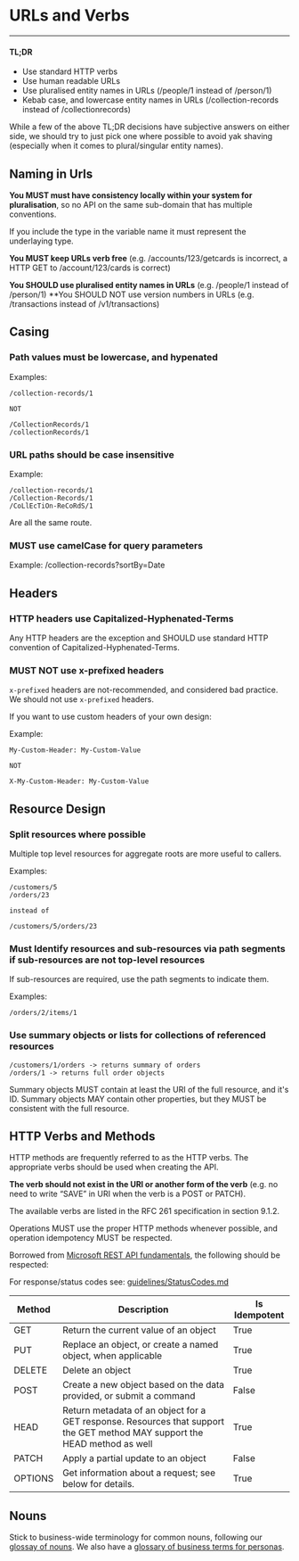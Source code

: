 # URLs and Verbs

---

#### TL;DR

- Use standard HTTP verbs
- Use human readable URLs
- Use pluralised entity names in URLs (/people/1 instead of /person/1)
- Kebab case, and lowercase entity names in URLs (/collection-records instead of /collectionrecords)

While a few of the above TL;DR decisions have subjective answers on either side, we should try to just pick one where possible to avoid yak shaving (especially when it comes to plural/singular entity names).

## Naming in Urls

**You MUST must have consistency locally within your system for pluralisation**, so no API on the same sub-domain that has multiple conventions.

If you include the type in the variable name it must represent the underlaying type.

**You MUST keep URLs verb free** (e.g. /accounts/123/getcards is incorrect, a HTTP GET to /account/123/cards is correct)

**You SHOULD use pluralised entity names in URLs** (e.g. /people/1 instead of /person/1)
**You SHOULD NOT use version numbers in URLs (e.g. /transactions instead of /v1/transactions)
## Casing

### Path values must be lowercase, and hypenated

Examples:

    /collection-records/1

    NOT

    /CollectionRecords/1
    /collectionRecords/1

### URL paths should be case insensitive

Example:

    /collection-records/1
    /Collection-Records/1
    /CoLlEcTiOn-ReCoRdS/1

Are all the same route.

### MUST use camelCase for query parameters

Example: /collection-records?sortBy=Date

## Headers

### HTTP headers use Capitalized-Hyphenated-Terms

Any HTTP headers are the exception and SHOULD use standard HTTP convention of Capitalized-Hyphenated-Terms.

### MUST NOT use x-prefixed headers

`x-prefixed` headers are not-recommended, and considered bad practice. We should not use `x-prefixed` headers.

If you want to use custom headers of your own design:

Example:

    My-Custom-Header: My-Custom-Value

    NOT

    X-My-Custom-Header: My-Custom-Value

## Resource Design

### Split resources where possible

Multiple top level resources for aggregate roots are more useful to callers.

Examples:

    /customers/5
    /orders/23

    instead of

    /customers/5/orders/23

### Must Identify resources and sub-resources via path segments if sub-resources are not top-level resources

If sub-resources are required, use the path segments to indicate them.

Examples:

    /orders/2/items/1

### Use summary objects or lists for collections of referenced resources

    /customers/1/orders -> returns summary of orders
    /orders/1 -> returns full order objects

Summary objects MUST contain at least the URI of the full resource, and it's ID.
Summary objects MAY contain other properties, but they MUST be consistent with the full resource.

## HTTP Verbs and Methods

HTTP methods are frequently referred to as the HTTP verbs.
The appropriate verbs should be used when creating the API.

**The verb should not exist in the URI or another form of the verb** (e.g. no need to write “SAVE” in URI when the verb is a POST or PATCH).

The available verbs are listed in the RFC 261 specification in section 9.1.2.

Operations MUST use the proper HTTP methods whenever possible, and operation idempotency MUST be respected.

Borrowed from [Microsoft REST API fundamentals](https://github.com/microsoft/api-guidelines/blob/vNext/Guidelines.md#74-supported-methods), the following should be respected:

For response/status codes see: [guidelines/StatusCodes.md](../guidelines/StatusCodes.md)

Method  | Description                                                                                                                | Is Idempotent
------- | -------------------------------------------------------------------------------------------------------------------------- | -------------
GET     | Return the current value of an object                                                                                      | True
PUT     | Replace an object, or create a named object, when applicable                                                               | True
DELETE  | Delete an object                                                                                                           | True
POST    | Create a new object based on the data provided, or submit a command                                                        | False
HEAD    | Return metadata of an object for a GET response. Resources that support the GET method MAY support the HEAD method as well | True
PATCH   | Apply a partial update to an object                                                                                        | False
OPTIONS | Get information about a request; see below for details.                                                                    | True


## Nouns

Stick to business-wide terminology for common nouns, following our [glossay of nouns](https://newdaycards.atlassian.net/wiki/spaces/ENG/pages/2403926249/Glossary+of+Nouns). We also have a [glossary of business terms for personas](https://newdaycards.atlassian.net/wiki/spaces/DA/pages/1668776990/Users+and+Personas).
